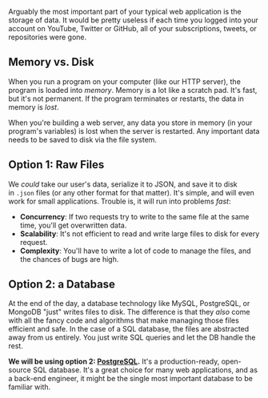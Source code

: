 Arguably the most important part of your typical web application is the storage of data. It would be pretty useless if each time you logged into your account on YouTube, Twitter or GitHub, all of your subscriptions, tweets, or repositories were gone.

## Memory vs. Disk

When you run a program on your computer (like our HTTP server), the program is loaded into _memory_. Memory is a lot like a scratch pad. It's fast, but it's not permanent. If the program terminates or restarts, the data in memory is _lost_.

When you're building a web server, any data you store in memory (in your program's variables) is lost when the server is restarted. Any important data needs to be saved to disk via the file system.

## Option 1: Raw Files

We _could_ take our user's data, serialize it to JSON, and save it to disk in `.json` files (or any other format for that matter). It's simple, and will even work for small applications. Trouble is, it will run into problems _fast_:

- **Concurrency**: If two requests try to write to the same file at the same time, you'll get overwritten data.
- **Scalability**: It's not efficient to read and write large files to disk for every request.
- **Complexity**: You'll have to write a lot of code to manage the files, and the chances of bugs are high.

## Option 2: a Database

At the end of the day, a database technology like MySQL, PostgreSQL, or MongoDB "just" writes files to disk. The difference is that they _also_ come with all the fancy code and algorithms that make managing those files efficient and safe. In the case of a SQL database, the files are abstracted away from us entirely. You just write SQL queries and let the DB handle the rest.

**We will be using option 2: [PostgreSQL](https://www.postgresql.org/).** It's a production-ready, open-source SQL database. It's a great choice for many web applications, and as a back-end engineer, it might be the single most important database to be familiar with.
